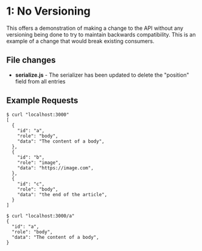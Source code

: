 # 1: No Versioning
This offers a demonstration of making a change to the API without any versioning being done to try to maintain backwards compatibility. This is an example of a change that would break existing consumers.

## File changes
* **serialize.js** - The serializer has been updated to delete the "position" field from all entries

## Example Requests
```
$ curl "localhost:3000"
[
  {
    "id": "a",
    "role": "body",
    "data": "The content of a body",
  },
  {
    "id": "b",
    "role": "image",
    "data": "https://image.com",
  },
  {
    "id": "c",
    "role": "body",
    "data": "the end of the article",
  }
]
```

```
$ curl "localhost:3000/a"
{
  "id": "a",
  "role": "body",
  "data": "The content of a body",
}
```
